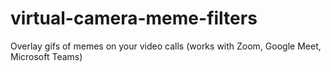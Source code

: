 # virtual-camera-meme-filters
Overlay gifs of memes on your video calls (works with Zoom, Google Meet, Microsoft Teams)
